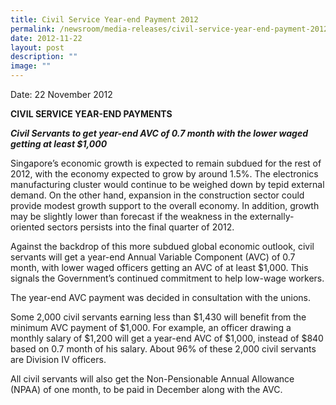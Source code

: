 ```yaml
---
title: Civil Service Year‑end Payment 2012
permalink: /newsroom/media-releases/civil-service-year-end-payment-2012/
date: 2012-11-22
layout: post
description: ""
image: ""
---
```

Date: 22 November 2012

**CIVIL SERVICE YEAR-END PAYMENTS**

**_Civil Servants to get year-end AVC of 0.7 month with the lower waged getting at least $1,000_**

Singapore’s economic growth is expected to remain subdued for the rest of 2012, with the economy expected to grow by around 1.5%. The electronics manufacturing cluster would continue to be weighed down by tepid external demand. On the other hand, expansion in the construction sector could provide modest growth support to the overall economy. In addition, growth may be slightly lower than forecast if the weakness in the externally-oriented sectors persists into the final quarter of 2012.

Against the backdrop of this more subdued global economic outlook, civil servants will get a year-end Annual Variable Component (AVC) of 0.7 month, with lower waged officers getting an AVC of at least $1,000. This signals the Government’s continued commitment to help low-wage workers.

The year-end AVC payment was decided in consultation with the unions.

Some 2,000 civil servants earning less than $1,430 will benefit from the minimum AVC payment of $1,000. For example, an officer drawing a monthly salary of $1,200 will get a year-end AVC of $1,000, instead of $840 based on 0.7 month of his salary. About 96% of these 2,000 civil servants are Division IV officers.

All civil servants will also get the Non-Pensionable Annual Allowance (NPAA) of one month, to be paid in December along with the AVC.